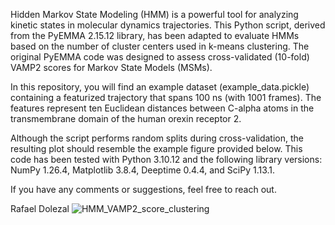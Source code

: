 Hidden Markov State Modeling (HMM) is a powerful tool for analyzing kinetic states in molecular dynamics trajectories. This Python script, derived from the PyEMMA 2.15.12 library, has been adapted to evaluate HMMs based on the number of cluster centers used in k-means clustering. The original PyEMMA code was designed to assess cross-validated (10-fold) VAMP2 scores for Markov State Models (MSMs).

In this repository, you will find an example dataset (example_data.pickle) containing a featurized trajectory that spans 100 ns (with 1001 frames). The features represent ten Euclidean distances between C-alpha atoms in the transmembrane domain of the human orexin receptor 2.

Although the script performs random splits during cross-validation, the resulting plot should resemble the example figure provided below.
This code has been tested with Python 3.10.12 and the following library versions: NumPy 1.26.4, Matplotlib 3.8.4, Deeptime 0.4.4, and SciPy 1.13.1.

If you have any comments or suggestions, feel free to reach out.

Rafael Dolezal
![HMM_VAMP2_score_clustering](https://github.com/user-attachments/assets/832a7345-5a5d-4988-84af-df5409840a22)
